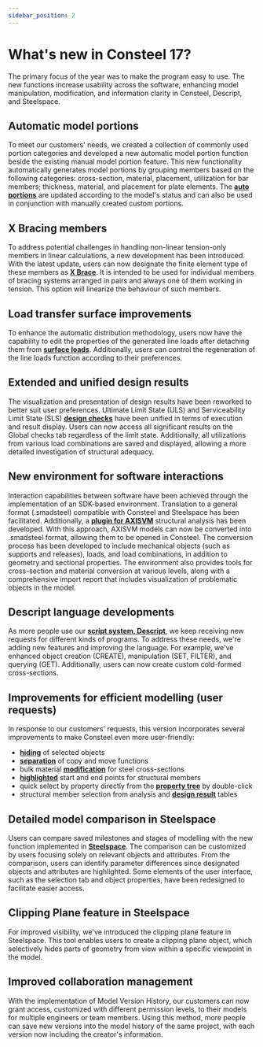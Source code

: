 ```yaml
---
sidebar_position: 2
---
```

# What's new in Consteel 17?

The primary focus of the year was to make the program easy to use. The new functions increase usability across the software, enhancing model manipulation, modification, and information clarity in Consteel, Descript, and Steelspace.

<!-- /wp:paragraph -->

<!-- wp:heading -->

## **Automatic model portions**

<!-- /wp:heading -->

<!-- wp:paragraph -->

To meet our customers' needs, we created a collection of commonly used portion categories and developed a new automatic model portion function beside the existing manual model portion feature. This new functionality automatically generates model portions by grouping members based on the following categories: cross-section, material, placement, utilization for bar members; thickness, material, and placement for plate elements. The [**auto portions**](../manual/3_0_model-view/3_3_portions-manager.md#portions-manager) are updated according to the model's status and can also be used in conjunction with manually created custom portions.

<!-- /wp:paragraph -->

<!-- wp:heading -->

## **X Bracing members**

<!-- /wp:heading -->

<!-- wp:paragraph -->

To address potential challenges in handling non-linear tension-only members in linear calculations, a new development has been introduced. With the latest update, users can now designate the finite element type of these members as [**X Brace**](../manual/5_0_structural-modeling/5_2_line-members.md). It is intended to be used for individual members of bracing systems arranged in pairs and always one of them working in tension. This option will linearize the behaviour of such members.

<!-- /wp:paragraph -->

<!-- wp:heading -->

## **Load transfer surface improvements**

<!-- /wp:heading -->

<!-- wp:paragraph -->

To enhance the automatic distribution methodology, users now have the capability to edit the properties of the generated line loads after detaching them from [**surface loads**](../manual/6_0_structural-loads/6_3_load-types.md#load-transfer-surface). Additionally, users can control the regeneration of the line loads function according to their preferences.

<!-- /wp:paragraph -->

<!-- wp:heading -->

## **Extended and unified design results**

<!-- /wp:heading -->

<!-- wp:paragraph -->

The visualization and presentation of design results have been reworked to better suit user preferences. Ultimate Limit State (ULS) and Serviceability Limit State (SLS) [**design checks**](../manual/9_0_standard-design/9_1_steel-design.md#results) have been unified in terms of execution and result display. Users can now access all significant results on the Global checks tab regardless of the limit state. Additionally, all utilizations from various load combinations are saved and displayed, allowing a more detailed investigation of structural adequacy.

<!-- /wp:paragraph -->

<!-- wp:heading -->

## **New environment for software interactions**

<!-- /wp:heading -->

<!-- wp:paragraph -->

Interaction capabilities between software have been achieved through the implementation of an SDK-based environment. Translation to a general format (.smadsteel) compatible with Consteel and Steelspace has been facilitated. Additionally, a [**plugin for AXISVM**](../plugins/axis/axisvm-plugin.md) structural analysis has been developed. With this approach, AXISVM models can now be converted into .smadsteel format, allowing them to be opened in Consteel. The conversion process has been developed to include mechanical objects (such as supports and releases), loads, and load combinations, in addition to geometry and sectional properties. The environment also provides tools for cross-section and material conversion at various levels, along with a comprehensive import report that includes visualization of problematic objects in the model.

<!-- /wp:paragraph -->

<!-- wp:heading -->

## **Descript language developments**

<!-- /wp:heading -->

<!-- wp:paragraph -->

As more people use our [**script system, Descript**](../descript/15_1_introduction/15_1_1_what-is-descript.md), we keep receiving new requests for different kinds of programs. To address these needs, we're adding new features and improving the language. For example, we've enhanced object creation (CREATE), manipulation (SET, FILTER), and querying (GET). Additionally, users can now create custom cold-formed cross-sections.

<!-- /wp:paragraph -->

<!-- wp:heading -->

## **Improvements for efficient modelling (user requests)**

<!-- /wp:heading -->

<!-- wp:paragraph -->

In response to our customers' requests, this version incorporates several improvements to make Consteel even more user-friendly:

- [**hiding**](../manual/3_0_model-view/3_1_model-views.md) of selected objects
- [**separation**](../manual/1_0_general-description/1_2_the-main-window.md#side-panel) of copy and move functions
- bulk material [**modification**](../manual/5_0_structural-modeling/5_1_section-administration.md) for steel cross-sections
- [**highlighted**](../manual/1_0_general-description/1_2_the-main-window.md#object-properties-window) start and end points for structural members
- quick select by property directly from the [**property tree**](../manual/3_0_model-view/3_2_selection.md) by double-click
- structural member selection from analysis and [**design result**](../manual/3_0_model-view/3_2_selection.md) tables

## **Detailed model comparison in Steelspace**

<!-- /wp:heading -->

<!-- wp:paragraph -->

Users can compare saved milestones and stages of modelling with the new function implemented in [**Steelspace**](https://steelspace.io). The comparison can be customized by users focusing solely on relevant objects and attributes. From the comparison, users can identify parameter differences since designated objects and attributes are highlighted. Some elements of the user interface, such as the selection tab and object properties, have been redesigned to facilitate easier access.

<!-- /wp:paragraph -->

<!-- wp:heading -->

## **Clipping Plane feature in Steelspace**

<!-- /wp:heading -->

<!-- wp:paragraph -->

For improved visibility, we've introduced the clipping plane feature in Steelspace. This tool enables users to create a clipping plane object, which selectively hides parts of geometry from view within a specific viewpoint in the model.

<!-- /wp:paragraph -->

<!-- wp:heading -->

## **Improved collaboration management**

<!-- /wp:heading -->

<!-- wp:paragraph -->

With the implementation of Model Version History, our customers can now grant access, customized with different permission levels, to their models for multiple engineers or team members. Using this method, more people can save new versions into the model history of the same project, with each version now including the creator's information.

<!-- /wp:paragraph -->
